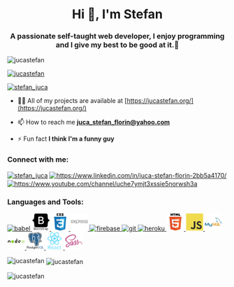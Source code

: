 <h1 align="center">Hi 👋, I'm Stefan</h1>
<h3 align="center">A passionate self-taught web developer, I enjoy programming and I give my best to be good at it.🦾</h3>

<p align="left"> <img src="https://komarev.com/ghpvc/?username=jucastefan&label=Profile%20views&color=0e75b6&style=flat" alt="jucastefan" /> </p>

<p align="left"> <a href="https://github.com/ryo-ma/github-profile-trophy"><img src="https://github-profile-trophy.vercel.app/?username=jucastefan" alt="jucastefan" /></a> </p>

<p align="left"> <a href="https://twitter.com/stefan_juca" target="blank"><img src="https://img.shields.io/twitter/follow/stefan_juca?logo=twitter&style=for-the-badge" alt="stefan_juca" /></a> </p>

- 👨‍💻 All of my projects are available at [https://jucastefan.org/](https://jucastefan.org/)

- 📫 How to reach me **juca_stefan_florin@yahoo.com**

- ⚡ Fun fact **I think I'm a funny guy**

<h3 align="left">Connect with me:</h3>
<p align="left">
<a href="https://twitter.com/stefan_juca" target="blank"><img align="center" src="https://raw.githubusercontent.com/rahuldkjain/github-profile-readme-generator/master/src/images/icons/Social/twitter.svg" alt="stefan_juca" height="30" width="40" /></a>
<a href="https://linkedin.com/in/https://www.linkedin.com/in/juca-stefan-florin-2bb5a4170/" target="blank"><img align="center" src="https://raw.githubusercontent.com/rahuldkjain/github-profile-readme-generator/master/src/images/icons/Social/linked-in-alt.svg" alt="https://www.linkedin.com/in/juca-stefan-florin-2bb5a4170/" height="30" width="40" /></a>
<a href="https://www.youtube.com/c/https://www.youtube.com/channel/uche7ymjt3xssie5norwsh3a" target="blank"><img align="center" src="https://raw.githubusercontent.com/rahuldkjain/github-profile-readme-generator/master/src/images/icons/Social/youtube.svg" alt="https://www.youtube.com/channel/uche7ymjt3xssie5norwsh3a" height="30" width="40" /></a>
</p>

<h3 align="left">Languages and Tools:</h3>
<p align="left"> <a href="https://babeljs.io/" target="_blank" rel="noreferrer"> <img src="https://www.vectorlogo.zone/logos/babeljs/babeljs-icon.svg" alt="babel" width="40" height="40"/> </a> <a href="https://getbootstrap.com" target="_blank" rel="noreferrer"> <img src="https://raw.githubusercontent.com/devicons/devicon/master/icons/bootstrap/bootstrap-plain-wordmark.svg" alt="bootstrap" width="40" height="40"/> </a> <a href="https://www.w3schools.com/css/" target="_blank" rel="noreferrer"> <img src="https://raw.githubusercontent.com/devicons/devicon/master/icons/css3/css3-original-wordmark.svg" alt="css3" width="40" height="40"/> </a> <a href="https://expressjs.com" target="_blank" rel="noreferrer"> <img src="https://raw.githubusercontent.com/devicons/devicon/master/icons/express/express-original-wordmark.svg" alt="express" width="40" height="40"/> </a> <a href="https://firebase.google.com/" target="_blank" rel="noreferrer"> <img src="https://www.vectorlogo.zone/logos/firebase/firebase-icon.svg" alt="firebase" width="40" height="40"/> </a> <a href="https://git-scm.com/" target="_blank" rel="noreferrer"> <img src="https://www.vectorlogo.zone/logos/git-scm/git-scm-icon.svg" alt="git" width="40" height="40"/> </a> <a href="https://heroku.com" target="_blank" rel="noreferrer"> <img src="https://www.vectorlogo.zone/logos/heroku/heroku-icon.svg" alt="heroku" width="40" height="40"/> </a> <a href="https://www.w3.org/html/" target="_blank" rel="noreferrer"> <img src="https://raw.githubusercontent.com/devicons/devicon/master/icons/html5/html5-original-wordmark.svg" alt="html5" width="40" height="40"/> </a> <a href="https://developer.mozilla.org/en-US/docs/Web/JavaScript" target="_blank" rel="noreferrer"> <img src="https://raw.githubusercontent.com/devicons/devicon/master/icons/javascript/javascript-original.svg" alt="javascript" width="40" height="40"/> </a> <a href="https://www.mysql.com/" target="_blank" rel="noreferrer"> <img src="https://raw.githubusercontent.com/devicons/devicon/master/icons/mysql/mysql-original-wordmark.svg" alt="mysql" width="40" height="40"/> </a> <a href="https://nodejs.org" target="_blank" rel="noreferrer"> <img src="https://raw.githubusercontent.com/devicons/devicon/master/icons/nodejs/nodejs-original-wordmark.svg" alt="nodejs" width="40" height="40"/> </a> <a href="https://www.postgresql.org" target="_blank" rel="noreferrer"> <img src="https://raw.githubusercontent.com/devicons/devicon/master/icons/postgresql/postgresql-original-wordmark.svg" alt="postgresql" width="40" height="40"/> </a> <a href="https://reactjs.org/" target="_blank" rel="noreferrer"> <img src="https://raw.githubusercontent.com/devicons/devicon/master/icons/react/react-original-wordmark.svg" alt="react" width="40" height="40"/> </a> <a href="https://sass-lang.com" target="_blank" rel="noreferrer"> <img src="https://raw.githubusercontent.com/devicons/devicon/master/icons/sass/sass-original.svg" alt="sass" width="40" height="40"/> </a> </p>

<p><img align="left" src="https://github-readme-stats.vercel.app/api/top-langs?username=jucastefan&show_icons=true&locale=en&layout=compact" alt="jucastefan" /></p>

<p>&nbsp;<img align="center" src="https://github-readme-stats.vercel.app/api?username=jucastefan&show_icons=true&locale=en" alt="jucastefan" /></p>

<p><img align="center" src="https://github-readme-streak-stats.herokuapp.com/?user=jucastefan&" alt="jucastefan" /></p>
